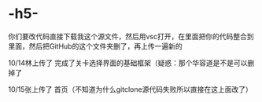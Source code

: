 # -h5-

你们要改代码直接下载我这个源文件，然后用vsc打开，在里面把你的代码整合到里面，然后把GitHub的这个文件夹删了，再上传一遍新的

10/14林上传了
完成了关卡选择界面的基础框架（疑惑：那个华容道是不是可以删掉了

10/15张上传了
首页（不知道为什么gitclone源代码失败所以直接在这上面改了）
